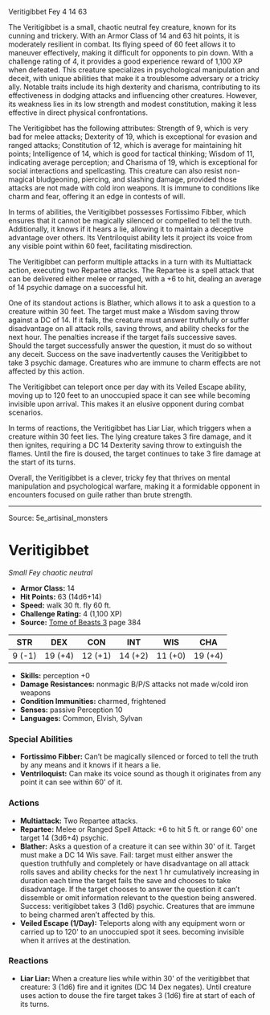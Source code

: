 <MonsterName/>Veritigibbet</MonsterName>
<CreatureType/>Fey</CreatureType>
<CR/>4</CR>
<AC/>14</AC>
<HP/>63</HP>
<summary>The Veritigibbet is a small, chaotic neutral fey creature, known for its cunning and trickery. With an Armor Class of 14 and 63 hit points, it is moderately resilient in combat. Its flying speed of 60 feet allows it to maneuver effectively, making it difficult for opponents to pin down. With a challenge rating of 4, it provides a good experience reward of 1,100 XP when defeated. This creature specializes in psychological manipulation and deceit, with unique abilities that make it a troublesome adversary or a tricky ally. Notable traits include its high dexterity and charisma, contributing to its effectiveness in dodging attacks and influencing other creatures. However, its weakness lies in its low strength and modest constitution, making it less effective in direct physical confrontations.</summary>

<detail>

The Veritigibbet has the following attributes: Strength of 9, which is very bad for melee attacks; Dexterity of 19, which is exceptional for evasion and ranged attacks; Constitution of 12, which is average for maintaining hit points; Intelligence of 14, which is good for tactical thinking; Wisdom of 11, indicating average perception; and Charisma of 19, which is exceptional for social interactions and spellcasting. This creature can also resist non-magical bludgeoning, piercing, and slashing damage, provided those attacks are not made with cold iron weapons. It is immune to conditions like charm and fear, offering it an edge in contests of will.

In terms of abilities, the Veritigibbet possesses Fortissimo Fibber, which ensures that it cannot be magically silenced or compelled to tell the truth. Additionally, it knows if it hears a lie, allowing it to maintain a deceptive advantage over others. Its Ventriloquist ability lets it project its voice from any visible point within 60 feet, facilitating misdirection.

The Veritigibbet can perform multiple attacks in a turn with its Multiattack action, executing two Repartee attacks. The Repartee is a spell attack that can be delivered either melee or ranged, with a +6 to hit, dealing an average of 14 psychic damage on a successful hit. 

One of its standout actions is Blather, which allows it to ask a question to a creature within 30 feet. The target must make a Wisdom saving throw against a DC of 14. If it fails, the creature must answer truthfully or suffer disadvantage on all attack rolls, saving throws, and ability checks for the next hour. The penalties increase if the target fails successive saves. Should the target successfully answer the question, it must do so without any deceit. Success on the save inadvertently causes the Veritigibbet to take 3 psychic damage. Creatures who are immune to charm effects are not affected by this action.

The Veritigibbet can teleport once per day with its Veiled Escape ability, moving up to 120 feet to an unoccupied space it can see while becoming invisible upon arrival. This makes it an elusive opponent during combat scenarios.

In terms of reactions, the Veritigibbet has Liar Liar, which triggers when a creature within 30 feet lies. The lying creature takes 3 fire damage, and it then ignites, requiring a DC 14 Dexterity saving throw to extinguish the flames. Until the fire is doused, the target continues to take 3 fire damage at the start of its turns. 

Overall, the Veritigibbet is a clever, tricky fey that thrives on mental manipulation and psychological warfare, making it a formidable opponent in encounters focused on guile rather than brute strength.</detail>



---

Source: 5e_artisinal_monsters

# Veritigibbet

*Small* *Fey* *chaotic neutral*

- **Armor Class:** 14
- **Hit Points:** 63 (14d6+14)
- **Speed:** walk 30 ft. fly 60 ft.
- **Challenge Rating:** 4 (1,100 XP)
- **Source:** [Tome of Beasts 3](https://koboldpress.com/kpstore/product/tome-of-beasts-3-for-5th-edition/) page 384

| STR | DEX | CON | INT | WIS | CHA |
| --- | --- | --- | --- | --- | --- |
| 9 (-1) | 19 (+4) | 12 (+1) | 14 (+2) | 11 (+0) | 19 (+4) |

- **Skills:** perception +0
- **Damage Resistances:** nonmagic B/P/S attacks not made w/cold iron weapons
- **Condition Immunities:** charmed, frightened
- **Senses:** passive Perception 10
- **Languages:** Common, Elvish, Sylvan

### Special Abilities

- **Fortissimo Fibber:** Can’t be magically silenced or forced to tell the truth by any means and it knows if it hears a lie.
- **Ventriloquist:** Can make its voice sound as though it originates from any point it can see within 60' of it.

### Actions

- **Multiattack:** Two Repartee attacks.
- **Repartee:** Melee or Ranged Spell Attack: +6 to hit 5 ft. or range 60' one target 14 (3d6+4) psychic.
- **Blather:** Asks a question of a creature it can see within 30' of it. Target must make a DC 14 Wis save. Fail: target must either answer the question truthfully and completely or have disadvantage on all attack rolls saves and ability checks for the next 1 hr cumulatively increasing in duration each time the target fails the save and chooses to take disadvantage. If the target chooses to answer the question it can’t dissemble or omit information relevant to the question being answered. Success: veritigibbet takes 3 (1d6) psychic. Creatures that are immune to being charmed aren’t affected by this.
- **Veiled Escape (1/Day):** Teleports along with any equipment worn or carried up to 120' to an unoccupied spot it sees. becoming invisible when it arrives at the destination.

### Reactions

- **Liar Liar:** When a creature lies while within 30' of the veritigibbet that creature: 3 (1d6) fire and it ignites (DC 14 Dex negates). Until creature uses action to douse the fire target takes 3 (1d6) fire at start of each of its turns.




